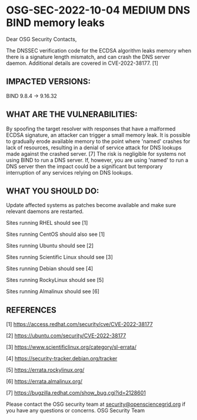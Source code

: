 # OSG-SEC-2022-10-04 MEDIUM DNS BIND memory leaks

Dear OSG Security Contacts,

The DNSSEC verification code for the ECDSA algorithm leaks memory when there is a signature length mismatch, and can crash the DNS server daemon. Additional details are covered in CVE-2022-38177. [1]

## IMPACTED VERSIONS:

BIND 9.8.4 -> 9.16.32

## WHAT ARE THE VULNERABILITIES:

By spoofing the target resolver with responses that have a malformed ECDSA signature, an attacker can trigger a small memory leak. It is possible to gradually erode available memory to the point where 'named' crashes for lack of resources, resulting in a denial of service attack for DNS lookups made against the crashed server. [7]  The risk is negligible for systems not using BIND to run a DNS server. If, however, you are using 'named' to run a DNS server then the impact could be a significant but temporary interruption of any services relying on DNS lookups.

## WHAT YOU SHOULD DO:

Update affected systems as patches become available and make sure relevant daemons are restarted.

Sites running RHEL should see [1]

Sites running CentOS should also see [1]

Sites running Ubuntu should see [2]

Sites running Scientific Linux should see [3]

Sites running Debian should see [4]

Sites running RockyLinux should see [5]

Sites running Almalinux should see [6]

## REFERENCES

[1] https://access.redhat.com/security/cve/CVE-2022-38177

[2] https://ubuntu.com/security/CVE-2022-38177

[3] https://www.scientificlinux.org/category/sl-errata/

[4] https://security-tracker.debian.org/tracker

[5] https://errata.rockylinux.org/

[6] https://errata.almalinux.org/

[7] https://bugzilla.redhat.com/show_bug.cgi?id=2128601


Please contact the OSG security team at security@opensciencegrid.org if you have any questions or concerns.
OSG Security Team
